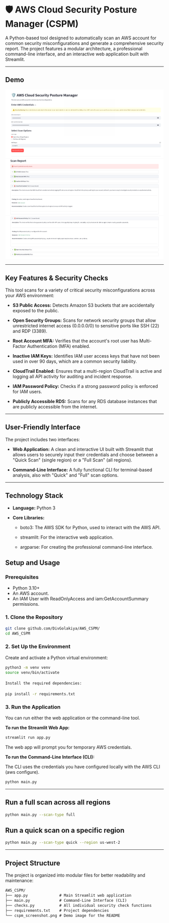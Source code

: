 # 🛡️ AWS Cloud Security Posture Manager (CSPM)
A Python-based tool designed to automatically scan an AWS account for common security misconfigurations and generate a comprehensive security report. The project features a modular architecture, a professional command-line interface, and an interactive web application built with Streamlit.

---
## Demo

![AWS_CSPM 1](Screenshot_1.png)
![AWS_CSPM Screenshot 2](Screenshot_2.png)
![AWS_CSPM Screenshot 3](Screenshot_3.png)

---
## Key Features & Security Checks
This tool scans for a variety of critical security misconfigurations across your AWS environment:

* **S3 Public Access:** Detects Amazon S3 buckets that are accidentally exposed to the public.

* **Open Security Groups:** Scans for network security groups that allow unrestricted internet access (0.0.0.0/0) to sensitive ports like SSH (22) and RDP (3389).

* **Root Account MFA:** Verifies that the account's root user has Multi-Factor Authentication (MFA) enabled.

* **Inactive IAM Keys:** Identifies IAM user access keys that have not been used in over 90 days, which are a common security liability.

* **CloudTrail Enabled:** Ensures that a multi-region CloudTrail is active and logging all API activity for auditing and incident response.

* **IAM Password Policy:** Checks if a strong password policy is enforced for IAM users.

* **Publicly Accessible RDS:** Scans for any RDS database instances that are publicly accessible from the internet.
  
---
## User-Friendly Interface
The project includes two interfaces:

* **Web Application:** A clean and interactive UI built with Streamlit that allows users to securely input their credentials and choose between a "Quick Scan" (single region) or a "Full Scan" (all regions).

* **Command-Line Interface:** A fully functional CLI for terminal-based analysis, also with "Quick" and "Full" scan options.

---
## Technology Stack
* **Language:** Python 3

* **Core Libraries:**

    * boto3: The AWS SDK for Python, used to interact with the AWS API.

    * streamlit: For the interactive web application.

    * argparse: For creating the professional command-line interface.

## Setup and Usage
### Prerequisites
* Python 3.10+
* An AWS account.
* An IAM User with ReadOnlyAccess and iam:GetAccountSummary permissions.

### 1. Clone the Repository

```bash
git clone github.com/DivGolakiya/AWS_CSPM/
cd AWS_CSPM
```

### 2. Set Up the Environment
Create and activate a Python virtual environment:

```bash
python3 -m venv venv
source venv/bin/activate

Install the required dependencies:

pip install -r requirements.txt
```

### 3. Run the Application
You can run either the web application or the command-line tool.

**To run the Streamlit Web App:**
```bash
streamlit run app.py
```
The web app will prompt you for temporary AWS credentials.

**To run the Command-Line Interface (CLI):**

The CLI uses the credentials you have configured locally with the AWS CLI (aws configure).
```bash
python main.py
```

---

## Run a full scan across all regions
```bash
python main.py --scan-type full
```

## Run a quick scan on a specific region
```bash
python main.py --scan-type quick --region us-west-2
```

---

## Project Structure
The project is organized into modular files for better readability and maintenance:
```
AWS_CSPM/
├── app.py              # Main Streamlit web application
├── main.py             # Command-Line Interface (CLI)
├── checks.py           # All individual security check functions
├── requirements.txt    # Project dependencies
└── cspm_screenshot.png # Demo image for the README
```
